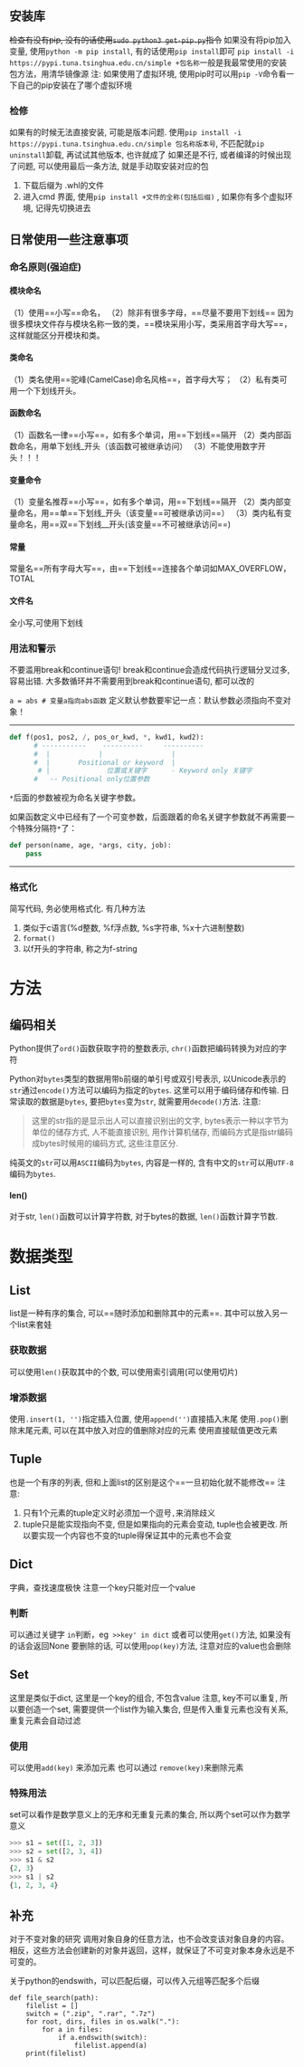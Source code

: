 ## 安装库
~~检查有没有pip, 没有的话使用`sudo python3 get-pip.py`指令~~
如果没有将pip加入变量, 使用`python -m pip install`, 有的话使用`pip install`即可
`pip install -i https://pypi.tuna.tsinghua.edu.cn/simple +包名称`一般是我最常使用的安装包方法，用清华镜像源
注: 如果使用了虚拟环境, 使用pip时可以用`pip -V`命令看一下自己的pip安装在了哪个虚拟环境
### 检修
如果有的时候无法直接安装, 可能是版本问题. 
使用`pip install -i https://pypi.tuna.tsinghua.edu.cn/simple 包名称版本号`, 不匹配就`pip uninstall`卸载, 再试试其他版本, 也许就成了
如果还是不行, 或者编译的时候出现了问题, 可以使用最后一条方法, 就是手动取安装对应的包
1. 下载后缀为 .whl的文件
2. 进入cmd 界面, 使用`pip install +文件的全称(包括后缀)` , 如果你有多个虚拟环境, 记得先切换进去

## 日常使用一些注意事项
### 命名原则(强迫症)
#### 模块命名
（1）使用==小写==命名，
（2）除非有很多字母，==尽量不要用下划线==
因为很多模块文件存与模块名称一致的类，==模块采用小写，类采用首字母大写==，这样就能区分开模块和类。
#### 类命名
（1）类名使用==驼峰(CamelCase)命名风格==，首字母大写；
（2）私有类可用一个下划线开头。
#### 函数命名
（1）函数名一律==小写==，如有多个单词，用==下划线==隔开
（2）类内部函数命名，用单下划线_开头（该函数可被继承访问）
（3）不能使用数字开头！！！
#### 变量命令
（1）变量名推荐==小写==，如有多个单词，用==下划线==隔开
（2）类内部变量命名，用==单==下划线_开头（该变量==可被继承访问==）
（3）类内私有变量命名，用==双==下划线__开头(该变量==不可被继承访问==)
#### 常量
常量名==所有字母大写==，由==下划线==连接各个单词如MAX_OVERFLOW，TOTAL
#### 文件名
全小写,可使用下划线

### 用法和警示
不要滥用break和continue语句! break和continue会造成代码执行逻辑分叉过多, 容易出错. 大多数循环并不需要用到break和continue语句, 都可以改的

`a = abs # 变量a指向abs函数`
定义默认参数要牢记一点：默认参数必须指向不变对象！

------
```python
def f(pos1, pos2, /, pos_or_kwd, *, kwd1, kwd2):
      # -----------    ----------     ----------
      #  |            |                 |
      #  |       Positional or keyword  |
       # |              位置或关键字      - Keyword only 关键字
      #   -- Positional only位置参数
```
`*`后面的参数被视为命名关键字参数。

如果函数定义中已经有了一个可变参数，后面跟着的命名关键字参数就不再需要一个特殊分隔符`*`了：
```python
def person(name, age, *args, city, job):
	pass   
```
---------
### 格式化
简写代码, 务必使用格式化. 
有几种方法
1. 类似于c语言(%d整数, %f浮点数, %s字符串, %x十六进制整数)
2. `format()`
3. 以f开头的字符串, 称之为f-string

# 方法
## 编码相关
Python提供了`ord()`函数获取字符的整数表示, `chr()`函数把编码转换为对应的字符

Python对`bytes`类型的数据用带`b`前缀的单引号或双引号表示, 
以Unicode表示的`str`通过`encode()`方法可以编码为指定的`bytes`. 这里可以用于编码储存和传输.
日常读取的数据是`bytes`, 要把`bytes`变为`str`, 就需要用`decode()`方法.
注意:
>这里的str指的是显示出人可以直接识别出的文字, bytes表示一种以字节为单位的储存方式, 人不能直接识别, 用作计算机储存, 而编码方式是指str编码成bytes时候用的编码方式, 这些注意区分. 

纯英文的`str`可以用`ASCII`编码为`bytes`, 内容是一样的, 含有中文的`str`可以用`UTF-8`编码为`bytes`.

#### len()
对于str, `len()`函数可以计算字符数, 对于bytes的数据, `len()`函数计算字节数.

# 数据类型
## List
list是一种有序的集合, 可以==随时添加和删除其中的元素==. 其中可以放入另一个list来套娃
### 获取数据
可以使用`len()`获取其中的个数, 可以使用索引调用(可以使用切片)
### 增添数据
使用`.insert(1, '')`指定插入位置, 使用`append('')`直接插入末尾
使用`.pop()`删除末尾元素, 可以在其中放入对应的值删除对应的元素
使用直接赋值更改元素

## Tuple
也是一个有序的列表, 但和上面list的区别是这个==一旦初始化就不能修改==
注意:  
1. 只有1个元素的tuple定义时必须加一个逗号`,`来消除歧义
2. tuple只是能实现指向不变, 但是如果指向的元素会变动, tuple也会被更改. 所以要实现一个内容也不变的tuple得保证其中的元素也不会变

## Dict
字典，查找速度极快
注意一个key只能对应一个value
### 判断
可以通过关键字 `in`判断，eg` >>key' in dict`
或者可以使用`get()`方法, 如果没有的话会返回None
要删除的话, 可以使用`pop(key)`方法, 注意对应的value也会删除

## Set
这里是类似于dict, 这里是一个key的组合, 不包含value
注意, key不可以重复, 所以要创造一个set, 需要提供一个list作为输入集合, 但是传入重复元素也没有关系, 重复元素会自动过滤
### 使用
可以使用`add(key)` 来添加元素
也可以通过 `remove(key)`来删除元素

### 特殊用法
set可以看作是数学意义上的无序和无重复元素的集合, 所以两个set可以作为数学意义
```python 摘抄自网站
>>> s1 = set([1, 2, 3])
>>> s2 = set([2, 3, 4])
>>> s1 & s2
{2, 3}
>>> s1 | s2
{1, 2, 3, 4}
```

## 补充
对于不变对象的研究
调用对象自身的任意方法，也不会改变该对象自身的内容。相反，这些方法会创建新的对象并返回，这样，就保证了不可变对象本身永远是不可变的。

关于python的endswith，可以匹配后缀，可以传入元组等匹配多个后缀
```
def file_search(path):  
    filelist = []  
    switch = (".zip", ".rar", ".7z")  
    for root, dirs, files in os.walk("."):  
        for a in files:  
            if a.endswith(switch):  
                filelist.append(a)  
    print(filelist)
```
